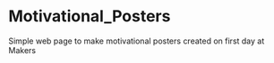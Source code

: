 Motivational_Posters
====================

Simple web page to make motivational posters created on first day at Makers

